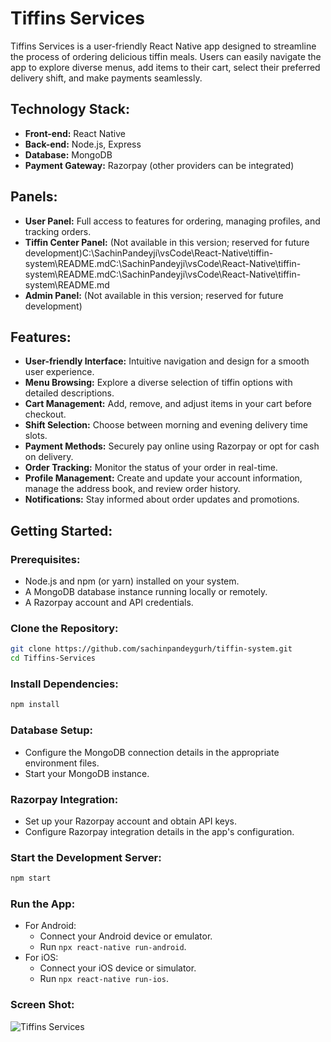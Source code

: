 # Tiffins Services

Tiffins Services is a user-friendly React Native app designed to streamline the process of ordering delicious tiffin meals. Users can easily navigate the app to explore diverse menus, add items to their cart, select their preferred delivery shift, and make payments seamlessly.

## Technology Stack:

- **Front-end:** React Native
- **Back-end:** Node.js, Express
- **Database:** MongoDB
- **Payment Gateway:** Razorpay (other providers can be integrated)

## Panels:

- **User Panel:** Full access to features for ordering, managing profiles, and tracking orders.
- **Tiffin Center Panel:** (Not available in this version; reserved for future development)C:\SachinPandeyji\vsCode\React-Native\tiffin-system\README.mdC:\SachinPandeyji\vsCode\React-Native\tiffin-system\README.mdC:\SachinPandeyji\vsCode\React-Native\tiffin-system\README.md
- **Admin Panel:** (Not available in this version; reserved for future development)

## Features:

- **User-friendly Interface:** Intuitive navigation and design for a smooth user experience.
- **Menu Browsing:** Explore a diverse selection of tiffin options with detailed descriptions.
- **Cart Management:** Add, remove, and adjust items in your cart before checkout.
- **Shift Selection:** Choose between morning and evening delivery time slots.
- **Payment Methods:** Securely pay online using Razorpay or opt for cash on delivery.
- **Order Tracking:** Monitor the status of your order in real-time.
- **Profile Management:** Create and update your account information, manage the address book, and review order history.
- **Notifications:** Stay informed about order updates and promotions.

## Getting Started:

### Prerequisites:

- Node.js and npm (or yarn) installed on your system.
- A MongoDB database instance running locally or remotely.
- A Razorpay account and API credentials.

### Clone the Repository:

```bash
git clone https://github.com/sachinpandeygurh/tiffin-system.git
cd Tiffins-Services
```

### Install Dependencies:

```bash
npm install
```

### Database Setup:

- Configure the MongoDB connection details in the appropriate environment files.
- Start your MongoDB instance.

### Razorpay Integration:

- Set up your Razorpay account and obtain API keys.
- Configure Razorpay integration details in the app's configuration.

### Start the Development Server:

```bash
npm start
```

### Run the App:

- For Android:
  - Connect your Android device or emulator.
  - Run `npx react-native run-android`.
- For iOS:
  - Connect your iOS device or simulator.
  - Run `npx react-native run-ios`.

### Screen Shot:

![Tiffins Services](https://lh3.googleusercontent.com/pw/ABLVV85lE07JHGmHt1gwk-BId5J9_iov4y8yxaqiH3Yc9NKqzJo5_QZd1bcy6DCMz0gHvrQkp5N_T72cvDYo-xoSpt_t10_aeilyAxKRe2kIvz-TKFCnQtZaRkaiiuLuqGoZvXiLh8OWv6_Nh_vBSD7GiB0=w235-h869-s-no-gm?authuser=0)
